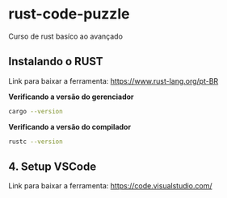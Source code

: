 # rust-code-puzzle
Curso de rust basíco ao avançado

## Instalando o RUST
Link para baixar a ferramenta:
https://www.rust-lang.org/pt-BR

**Verificando a versão do gerenciador**
```sh
cargo --version
```

**Verificando a versão do compilador**
```sh
rustc --version
```

## 4. Setup VSCode
Link para baixar a ferramenta: 
https://code.visualstudio.com/




